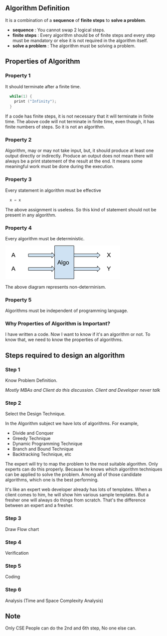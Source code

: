 ## Algorithm Definition

It is a combination of a **sequence** of **finite steps** to **solve a problem**.

- **sequence** : You cannot swap 2 logical steps.
- **finite steps** : Every algorithm should be of finite steps and every step must be mandatory or else it is not required in the algorithm itself.
- **solve a problem** : The algorithm must be solving a problem.

## Properties of Algorithm

### Property 1

It should terminate after a finite time. 
```c
  while(1) {
    print ("Infinity");
  }
```
If a code has finite steps, it is not necessary that it will terminate in finite time.
The above code will not terminate in finite time, even though, it has finite numbers of steps. So it is not an algorithm.

### Property 2

Algorithm, may or may not take input, but, it should produce at least one output directly or indirectly. Produce an output does not mean there will always be a print statement of the result at the end. It means some meaningful work must be done during the execution.

### Property 3

Every statement in algorithm must be effective

```c
  x = x
```

The above assignment is useless. So this kind of statement should not be
present in any algorithm.

### Property 4

Every algorithm must be deterministic.

![Non-Determinism](image1.png)

The above diagram represents non-determinism.

### Property 5

Algorithms must be independent of programming language.

### Why Properties of Algorithm is Important?

I have written a code. Now I want to know if it's an algorithm or not.
To know that, we need to know the properties of algorithms.

## Steps required to design an algorithm

### Step 1

Know Problem Definition.

*Mostly MBAs and Client do this discussion. Client and
Developer never talk*

### Step 2

Select the Design Technique.

In the Algorithm subject we have lots of algorithms.
For example,

-   Divide and Conquer
-   Greedy Technique
-   Dynamic Programming Technique
-   Branch and Bound Technique
-   Backtracking Technique, etc

The expert will try to map the problem to the most suitable algorithm.
Only experts can do this properly. Because he knows which algorithm
techniques can be applied to solve the problem. Among all of those
candidate algorithms, which one is the best performing.

It\'s like an expert web developer already has lots of templates. When a
client comes to him, he will show him various sample templates. But a
fresher one will always do things from scratch. That\'s the difference
between an expert and a fresher.

### Step 3

Draw Flow chart

### Step 4

Verification

### Step 5

Coding

### Step 6

Analysis (Time and Space Complexity Analysis)

## Note

Only CSE People can do the 2nd and 6th step, No one else can.